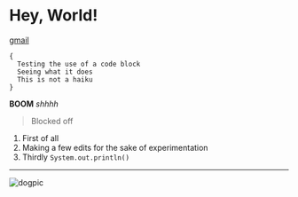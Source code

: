 # Hey, World!
[gmail](https://gmail.com)
```
{
  Testing the use of a code block
  Seeing what it does
  This is not a haiku
}
```
**BOOM**
*shhhh*
>Blocked off
1. First of all
2. Making a few edits for the sake of experimentation
3. Thirdly
`System.out.println()`
---
![dogpic](https://hips.hearstapps.com/hmg-prod.s3.amazonaws.com/images/golden-retriever-royalty-free-image-506756303-1560962726.jpg?crop=1.00xw:0.756xh;0,0.0756xh&resize=980:*)

